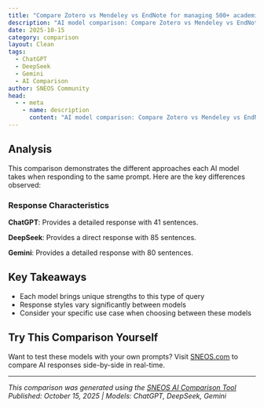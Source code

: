 ```yaml
---
title: "Compare Zotero vs Mendeley vs EndNote for managing 500+ academic references. Which offers best: 1) PDF annotation capabilities, 2) Citation insertion in Word/LaTeX, 3) Collaboration features for team research, 4) Integration with research workflow, 5) Cost-effectiveness for graduate students"
description: "AI model comparison: Compare Zotero vs Mendeley vs EndNote for managing 500+ academic references. Which offers best: 1) P..."
date: 2025-10-15
category: comparison
layout: Clean
tags:
  - ChatGPT
  - DeepSeek
  - Gemini
  - AI Comparison
author: SNEOS Community
head:
  - - meta
    - name: description
      content: "AI model comparison: Compare Zotero vs Mendeley vs EndNote for managing 500+ academic references. Which offers best: 1) PDF annotation capabi..."
---
```


<ChatComparison
  title="Compare Zotero vs Mendeley vs EndNote for managing 500+ academic references. Which offers best: 1) PDF annotation capabilities, 2) Citation insertion in Word/LaTeX, 3) Collaboration features for team research, 4) Integration with research workflow, 5) Cost-effectiveness for graduate students"
  prompt="Compare Zotero vs Mendeley vs EndNote for managing 500+ academic references. Which offers best: 1) PDF annotation capabilities, 2) Citation insertion in Word/LaTeX, 3) Collaboration features for team research, 4) Integration with research workflow, 5) Cost-effectiveness for graduate students"
  :responses='{"ChatGPT": "When comparing Zotero, Mendeley, and EndNote for managing 500\u002B academic references, it\u0027s important to consider the specific criteria you\u0027ve outlined. Here\u0027s a breakdown of how each reference management tool fares in those areas.\n\n### 1. PDF Annotation Capabilities\n- **Zotero**: Zotero allows you to attach PDFs to your references and includes a built-in PDF reader that supports basic annotation features such as highlighting and adding notes. However, its PDF annotation capabilities may not be as robust as standalone PDF tools.\n  \n- **Mendeley**: Mendeley is known for its strong PDF annotation capabilities. It has a built-in PDF viewer that supports extensive annotation features, including highlighting, notes, and even drawing. It is generally favored for this feature among many users.\n\n- **EndNote**: EndNote has built-in PDF handling abilities, including some annotation features, but they may not be as user-friendly or extensive compared to Mendeley.\n\n**Best for PDF Annotation**: **Mendeley**\n\n### 2. Citation Insertion in Word/LaTeX\n- **Zotero**: Zotero provides robust citation insertion capabilities for both Microsoft Word and Google Docs via a plugin. It also supports citation formatting for LaTeX through a tool called Better BibTeX.\n\n- **Mendeley**: Mendeley integrates well with Microsoft Word and also offers citation insertion features. It allows you to generate reference lists and bibliographies easily. For LaTeX users, Mendeley does have support through BibTeX.\n\n- **EndNote**: EndNote provides strong citation insertion features for Microsoft Word, offering extensive formatting options. It also supports LaTeX through its own output styles, but some users find it less seamless than Zotero.\n\n**Best for Citation Insertion**: **Zotero** (for flexibility); **EndNote** (for extensive formatting options)\n\n### 3. Collaboration Features for Team Research\n- **Zotero**: Zotero allows for group libraries where multiple users can collaborate on shared reference collections. It is integrated with the Zotero servers for sharing libraries, and you can easily manage permissions.\n\n- **Mendeley**: Mendeley also offers good collaboration features, allowing you to create shared folders for team projects and enabling discussion threads within shared libraries.\n\n- **EndNote**: EndNote has collaboration features, but they tend to be more limited compared to Zotero and Mendeley. It allows for shared libraries but may not be as user-friendly.\n\n**Best for Collaboration**: **Zotero** and **Mendeley** (Zotero has an edge in ease of use)\n\n### 4. Integration with Research Workflow\n- **Zotero**: Zotero integrates well into many workflows, allowing you to save references directly from your browser (with a browser plugin) and manage notes and tags effectively. It supports various file types and offers organization through collections and tags.\n\n- **Mendeley**: Mendeley integrates well within research workflows, particularly with its strong PDF management and annotation features. It also has a desktop application and offers an online cloud component.\n\n- **EndNote**: EndNote is a comprehensive tool designed for extensive bibliographic management and integrates within traditional academic workflows. However, it may feel more complex and less intuitive than Zotero or Mendeley.\n\n**Best for Integration**: **Zotero** (for ease of use and flexibility)\n\n### 5. Cost-effectiveness for Graduate Students\n- **Zotero**: Zotero is free to use and offers 300 MB of free cloud storage. More storage is available for a fee, but the core functionalities are available without cost.\n\n- **Mendeley**: Mendeley is free for up to 2 GB of storage and offers other paid storage options. However, many features are accessible without any fees, making it a good choice for students.\n\n- **EndNote**: EndNote typically requires a paid license, which can be costly for graduate students unless provided through institutional licensing. This may make it less feasible for individual students.\n\n**Best for Cost-Effectiveness**: **Zotero**\n\n### Summary\n- **Best for PDF Annotation**: Mendeley\n- **Best for Citation Insertion**: Zotero (flexible); EndNote (extensive formatting)\n- **Best for Collaboration**: Zotero / Mendeley\n- **Best for Integration with Research Workflow**: Zotero\n- **Best for Cost-Effectiveness**: Zotero\n\nOverall, **Zotero** is a strong contender for graduate students due to its cost-effectiveness, ease of use, and integration features, whereas **Mendeley** excels in PDF annotation. Depending on your specific needs (e.g., if advanced PDF features are a priority), Mendeley may be the better choice for that function.", "DeepSeek": "\u003Cthink\u003E\nOkay, so I need to compare Zotero, Mendeley, and EndNote for managing over 500 academic references. The user is asking about five specific areas: PDF annotation, citation insertion in Word/LaTeX, collaboration features, integration with research workflow, and cost-effectiveness for grad students. Let me start by recalling what I know about each of these tools.\n\nFirst, PDF annotation. I remember that Mendeley has a built-in PDF viewer with annotation tools. You can highlight, add notes, and those annotations are searchable. Zotero, on the other hand, doesn\u0027t have a built-in PDF viewer. You have to use third-party apps like PDF.js or external PDF readers, and then link the annotations back. EndNote has some annotation features, but I think they\u0027re more basic compared to Mendeley. So for annotation, Mendeley might be the best here.\n\nNext, citation insertion in Word and LaTeX. Zotero has a plugin for Word and LibreOffice, and it works well. For LaTeX, there\u0027s Better BibTeX which helps with syncing to LaTeX editors. Mendeley also has Word plugins, but I\u0027ve heard some complaints about it being buggy. EndNote is very established here, with strong Word integration and a lot of citation styles. For LaTeX, EndNote can export to BibTeX, but maybe not as smoothly as Zotero with Better BibTeX. So Zotero and EndNote might be better here, but Mendeley is okay too, though maybe less reliable.\n\nCollaboration features. Mendeley is owned by Elsevier, so they have some group features, but the free version has limits on private groups. Zotero offers group libraries, which are free and allow collaboration, but storage might be a limitation. EndNote has shared libraries but requires a subscription, which might be pricey for students. So if collaboration is needed, Zotero\u0027s free groups could be better, but Mendeley\u0027s paid plans offer more private groups. EndNote is probably more for institutional use.\n\nIntegration with research workflow. Zotero is very customizable with plugins and connectors, which is great for grabbing references from browsers. Mendeley has a web importer and some integration with Elsevier products. EndNote is more traditional, maybe not as flexible but solid for institutional settings. Zotero\u0027s open-source nature might make it more adaptable here.\n\nCost-effectiveness. Zotero is free with 300MB storage, but you can pay for more. Mendeley\u0027s free plan has 2GB and up to 5 private groups. EndNote is expensive, one-time fee but steep for students. So Zotero is the most cost-effective, Mendeley next, and EndNote the priciest unless the university provides it.\n\nWait, but the user is a grad student, so cost is a big factor. Zotero is free, Mendeley\u0027s free tier might be sufficient, but if they need more storage or groups, they might have to pay. EndNote is probably out unless the university has a license.\n\nPutting it all together: For PDF annotation, Mendeley is best. Citation insertion, Zotero and EndNote are strong. Collaboration, Zotero\u0027s free groups vs Mendeley\u0027s paid. Integration, Zotero\u0027s plugins. Cost, Zotero wins. So overall, Zotero might be the best balance, especially for a grad student on a budget. But if PDF annotation is critical, Mendeley. If the university provides EndNote, maybe, but otherwise it\u0027s pricey.\n\u003C/think\u003E\n\nHere\u0027s a concise comparison of Zotero, Mendeley, and EndNote for managing 500\u002B references, focusing on your criteria:\n\n### 1. **PDF Annotation Capabilities  \n   - **Zotero**: Requires third-party tools (e.g., PDF.js, external readers like Adobe Acrobat) for annotation; annotations are not natively searchable.  \n   - **Mendeley**: **Best-in-class** with a built-in PDF viewer, highlighting, notes, and searchable annotations.  \n   - **EndNote**: Basic annotation features (highlighting, sticky notes) but less intuitive.  \n   **Winner**: **Mendeley** for seamless, integrated annotation.\n\n---\n\n### 2. **Citation Insertion in Word/LaTeX**  \n   - **Zotero**: Strong Word/LibreOffice plugin; LaTeX support via **Better BibTeX** (auto-syncs .bib files).  \n   - **Mendeley**: Word plugin works but can be buggy; LaTeX requires manual .bib exports.  \n   - **EndNote**: **Best for Word** (polished integration, 7,000\u002B citation styles); LaTeX requires manual exports.  \n   **Winner**: **Zotero** (flexibility) or **EndNote** (Word power users).\n\n---\n\n### 3. **Collaboration Features**  \n   - **Zotero**: Free unlimited **public/private group libraries** (storage limits apply).  \n   - **Mendeley**: Free plan allows 5 private groups (up to 25 members); paid plans expand storage/features.  \n   - **EndNote**: Shared libraries require a paid subscription ($$$), better suited for institutions.  \n   **Winner**: **Zotero** (free collaboration) or **Mendeley** (if small private teams).\n\n---\n\n### 4. **Integration with Research Workflow**  \n   - **Zotero**: **Most customizable** with browser connectors, plugin ecosystem (e.g., ZotFile, Zotero Connector).  \n   - **Mendeley**: Integrates with Elsevier tools (e.g., Scopus) and has a PDF auto-renaming/organization.  \n   - **EndNote**: Traditional workflow, limited third-party tools.  \n   **Winner**: **Zotero** for adaptability; **Mendeley** for Elsevier ecosystem users.\n\n---\n\n### 5. **Cost-Effectiveness for Grad Students**  \n   - **Zotero**: **Free** (300MB base storage; $20/year for 2GB\u002B via Zotero Storage).  \n   - **Mendeley**: Free (2GB storage); $55\u002B/year for 5GB\u002B and advanced features.  \n   - **EndNote**: $249 one-time (steep for students; check institutional licenses).  \n   **Winner**: **Zotero** (free \u002B low-cost scaling).\n\n---\n\n### **Final Recommendation**  \n- **Prioritize PDF annotation**: **Mendeley**.  \n- **Need LaTeX/customization**: **Zotero**.  \n- **Budget-conscious**: **Zotero** (free \u002B collaboration).  \n- **Institutional EndNote access**: Use it for Word-heavy workflows.  \n\n**Overall Best Balance**: **Zotero** (cost, flexibility, LaTeX) or **Mendeley** (annotation, Elsevier integration). Avoid EndNote unless subsidized.", "Gemini": "For managing 500\u002B academic references as a graduate student, the choice between Zotero, Mendeley, and EndNote often comes down to a balance of features, cost, and workflow preferences. Here\u0027s a detailed comparison across your specified criteria:\n\n---\n\n### Quick Comparison Table\n\n| Feature                       | Zotero                                      | Mendeley (Reference Manager)                | EndNote                                           |\n| :---------------------------- | :------------------------------------------ | :------------------------------------------ | :------------------------------------------------ |\n| **Cost (Grad Student)**       | **Free** (paid for large storage)           | **Free** (paid for large storage)           | **Paid** ($100-$250, often with student discount) |\n| **1) PDF Annotation**         | **Excellent** (since Zotero 6)              | Good (built-in viewer, basic)               | Decent (basic, can be clunky)                     |\n| **2) Citation (Word/LaTeX)**  | **Excellent** (Word/LibreOffice, LaTeX via Better BibTeX) | Good (Word), OK (LaTeX)                     | **Excellent** (Word), Fair (LaTeX)                |\n| **3) Collaboration**          | **Excellent** (shared groups, sync)         | Good (private groups, limited)              | Fair (shared libraries, can be complex/limited)   |\n| **4) Workflow Integration**   | **Excellent** (browser, web, PDF)           | Good (PDF-centric, web importer)            | Good (desktop, database direct import)            |\n| **5) Cost-Effectiveness**     | **Best**                                    | Very Good                                   | Least                                             |\n| **Ownership/Openness**        | Open-source, community-driven               | Elsevier (proprietary)                      | Clarivate Analytics (proprietary)                 |\n| **Best For**                  | All-rounder, web-heavy research, LaTeX users, budget-conscious, open-source advocates | PDF-heavy users, quick starts, those OK with Elsevier | Large institutions, Word-centric heavy users, those whose institution provides it for free |\n\n---\n\n### Detailed Breakdown by Criterion\n\n#### 1) PDF Annotation Capabilities\n\n*   **Zotero:** **Excellent.** With the release of Zotero 6, its built-in PDF reader and annotation tools are top-notch. You can highlight, add notes, and extract annotations directly into Zotero notes, which are then linked to the specific PDF and reference. This was historically a weaker point but is now a major strength, rivaling or exceeding others.\n*   **Mendeley:** **Good.** Mendeley has historically been strong in this area, offering a built-in PDF viewer with highlighting, sticky notes, and text selection. The current Mendeley Reference Manager (which is replacing the older Mendeley Desktop) has a clean, functional annotator, though some power users might miss specific features from the old desktop version.\n*   **EndNote:** **Decent.** EndNote includes a PDF viewer with basic annotation tools (highlight, underline, sticky notes). However, it\u0027s often considered less intuitive or feature-rich than Zotero 6 or Mendeley, and can feel a bit clunky.\n\n#### 2) Citation Insertion in Word/LaTeX\n\n*   **Zotero:** **Excellent.**\n    *   **Word/LibreOffice:** Offers robust plugins for seamless \u0022cite-as-you-write\u0022 functionality, dynamic bibliographies, and support for thousands of citation styles.\n    *   **LaTeX:** This is where Zotero shines for LaTeX users, especially with the \u0060Better BibTeX for Zotero\u0060 plugin. It allows for highly customized, auto-updating BibTeX exports, ensuring stable citation keys and clean BibTeX files, making it the preferred choice for many LaTeX users.\n*   **Mendeley:** **Good.**\n    *   **Word:** Provides a solid Word plugin for inserting citations and generating bibliographies, similar to Zotero.\n    *   **LaTeX:** Can export BibTeX files, but the output might sometimes require manual cleanup or style adjustments compared to Zotero\u0027s more flexible BibTeX options. It\u0027s functional but less polished for complex LaTeX workflows.\n*   **EndNote:** **Excellent (for Word), Fair (for LaTeX).**\n    *   **Word:** Often considered the gold standard for Word integration, especially for complex documents and formatting. Its \u0022Cite While You Write\u0022 feature is powerful and highly stable.\n    *   **LaTeX:** EndNote\u0027s direct support for LaTeX is not as seamless. While you can export references in BibTeX format, it often requires more manual intervention and is not as integrated into a LaTeX compilation workflow as Zotero\u002BBetter BibTeX.\n\n#### 3) Collaboration Features for Team Research\n\n*   **Zotero:** **Excellent.** Zotero\u0027s group libraries allow real-time synchronization of references and attached files (PDFs, notes, etc.) among multiple users. You can set permissions, and everyone can add, edit, and annotate. The free storage limit for groups is 300MB, with affordable paid plans for more. This makes it very effective for small to medium-sized research teams.\n*   **Mendeley:** **Good.** Mendeley offers \u0022Private Groups\u0022 where you can share references and PDFs. The free tier usually has limits on the number of members and storage. While functional, some users report it can be less robust or slower to sync than Zotero\u0027s group features.\n*   **EndNote:** **Fair.** EndNote allows sharing of libraries, but it\u0027s often more restrictive (e.g., EndNote 20 allows sharing with up to 15 people). Setting up and maintaining shared libraries can be more complex, especially across different operating systems or EndNote versions, and it may require more careful management to avoid conflicts. It\u0027s generally not considered its strongest feature for dynamic collaboration.\n\n#### 4) Integration with Research Workflow\n\n*   **Zotero:** **Excellent.**\n    *   **Web Integration:** Unmatched browser extensions (Chrome, Firefox, Safari, Edge) allow for one-click capture of metadata and PDFs from almost any academic database, publisher website, or news article.\n    *   **PDF Management:** Drag-and-drop PDFs, Zotero can automatically retrieve metadata. Zotfile plugin further enhances local PDF management.\n    *   **Notes \u0026 Organization:** Powerful tagging, saved searches, and integrated notes support a comprehensive research workflow.\n*   **Mendeley:** **Good.**\n    *   **PDF-Centric:** Strong focus on importing and organizing PDFs, often extracting metadata automatically.\n    *   **Web Importer:** Has a browser extension for capturing references, though generally not as versatile as Zotero\u0027s.\n    *   **Unique Features:** The \u0022Mendeley Feed\u0022 and \u0022Mendeley Suggest\u0022 offer discovery features, suggesting related papers based on your library.\n*   **EndNote:** **Good.**\n    *   **Desktop-Centric:** Primarily a desktop application. Direct import options from many academic databases are robust.\n    *   **PDF Handling:** Can import PDFs and try to retrieve metadata, but its web-clipping capabilities are not as advanced or integrated as Zotero\u0027s.\n    *   **Strong Search \u0026 Organize:** Offers powerful search, deduplication, and group features within its desktop interface.\n\n#### 5) Cost-Effectiveness for Graduate Students\n\n*   **Zotero:** **Best.** The core software is 100% free and open-source. You get 300MB of cloud storage for free, which is often sufficient for metadata and a good number of PDFs. Paid plans for larger storage are very affordable (e.g., $20/year for 2GB, $60/year for 6GB). This is incredibly cost-effective.\n*   **Mendeley:** **Very Good.** Also free to download and use, with 2GB of free cloud storage. Paid upgrades are available for more storage. Its \u0022free\u0022 aspect makes it highly attractive. The main \u0022cost\u0022 might be the proprietary nature and being owned by Elsevier, which some researchers prefer to avoid.\n*   **EndNote:** **Least.** EndNote is a commercial product with a significant one-time purchase price (typically $100-$250 for a student license, or more for a full license). While student discounts exist, it\u0027s still a substantial investment. If your institution provides it for free, then its cost-effectiveness changes dramatically, but if not, it\u0027s by far the most expensive option.\n\n### Conclusion and Recommendation for Graduate Students\n\nFor *most* graduate students managing 500\u002B references:\n\n*   **Zotero is the strongest recommendation.** It combines the best of all worlds: it\u0027s free, open-source, offers excellent PDF annotation (post-Zotero 6), superior web integration for capturing references, and robust support for both Word/LibreOffice and LaTeX (especially with Better BibTeX). Its collaboration features are also highly effective and affordable. The small investment for expanded cloud storage is minimal compared to EndNote.\n\n*   **Mendeley** is a good free alternative, particularly if your workflow is heavily PDF-centric and you\u0027re comfortable with Elsevier\u0027s ecosystem. However, the transition from Mendeley Desktop to Mendeley Reference Manager has introduced some limitations for power users, and its LaTeX integration isn\u0027t as polished as Zotero\u0027s.\n\n*   **EndNote** is primarily recommended if:\n    *   Your institution provides a free license, making cost a non-issue.\n    *   You are exclusively working in Word, especially for very long or complex documents where its Word integration might offer a slight edge.\n    *   Your field or lab explicitly requires it, and all collaborators use it.\n\nGiven your specific criteria, especially cost-effectiveness and versatile citation insertion (including LaTeX), **Zotero** clearly stands out as the best overall choice for a graduate student managing a substantial academic library."}' published-date="{DateTime.UtcNow:HH:mm}"
/>

## Analysis

This comparison demonstrates the different approaches each AI model takes when responding to the same prompt. Here are the key differences observed:

### Response Characteristics

**ChatGPT**: Provides a detailed response with 41 sentences. 

**DeepSeek**: Provides a direct response with 85 sentences. 

**Gemini**: Provides a detailed response with 80 sentences. 

## Key Takeaways

- Each model brings unique strengths to this type of query
- Response styles vary significantly between models
- Consider your specific use case when choosing between these models

## Try This Comparison Yourself

Want to test these models with your own prompts? Visit [SNEOS.com](https://sneos.com) to compare AI responses side-by-side in real-time.

---

*This comparison was generated using the [SNEOS AI Comparison Tool](https://sneos.com)*
*Published: October 15, 2025 | Models: ChatGPT, DeepSeek, Gemini*

